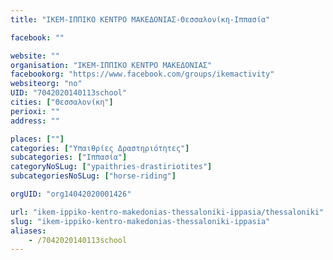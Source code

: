 ```yaml
---
title: "ΙΚΕΜ-ΙΠΠΙΚΟ ΚΕΝΤΡΟ ΜΑΚΕΔΟΝΙΑΣ-Θεσσαλονίκη-Ιππασία"

facebook: ""

website: ""
organisation: "ΙΚΕΜ-ΙΠΠΙΚΟ ΚΕΝΤΡΟ ΜΑΚΕΔΟΝΙΑΣ"
facebookorg: "https://www.facebook.com/groups/ikemactivity"
websiteorg: "no"
UID: "7042020140113school"
cities: ["Θεσσαλονίκη"]
perioxi: ""
address: ""

places: [""]
categories: ["Υπαιθρίες Δραστηριότητες"]
subcategories: ["Ιππασία"]
categoryNoSLug: ["ypaithries-drastiriotites"]
subcategoriesNoSLug: ["horse-riding"]

orgUID: "org14042020001426"

url: "ikem-ippiko-kentro-makedonias-thessaloniki-ippasia/thessaloniki"
slug: "ikem-ippiko-kentro-makedonias-thessaloniki-ippasia"
aliases:
    - /7042020140113school
---
```





